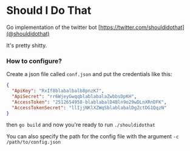 Should I Do That
================

Go implementation of the twitter bot [https://twitter.com/shouldidothat](@shouldidothat)

It's pretty shitty.


### How to configure?

Create a json file called ``conf.json`` and put the credentials like this:

```json
{
  "ApiKey": "RxIf8blabalbalb8pnzK7",
  "ApiSecret": "rr6WjeyGwqqblablabalaZwbbsDpKH",
  "AccessToken": "2512654958-blablabalD4Bln9o29wDLnXRnDFK",
  "AccessTokenSecret": "llIjjNKlXZWqSblablabalDgZctDG1QqzN"
}
```

then ``go build`` and now you're ready to run ``./shouldidothat``

You can also specify the path for the config file with the argument ``-c /path/to/config.json``

